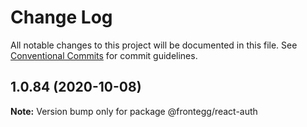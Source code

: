 # Change Log

All notable changes to this project will be documented in this file.
See [Conventional Commits](https://conventionalcommits.org) for commit guidelines.

## 1.0.84 (2020-10-08)

**Note:** Version bump only for package @frontegg/react-auth
